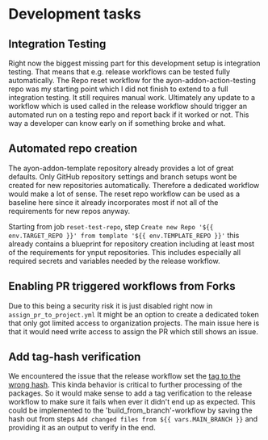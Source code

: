 # Development tasks

## Integration Testing

Right now the biggest missing part for this development setup is integration testing.
That means that e.g. release workflows can be tested fully automatically. The Repo reset workflow for the ayon-addon-action-testing repo was my starting point which I did not finish to extend to a full integration testing. It still requires manual work.
Ultimately any update to a workflow which is used called in the release workflow should trigger an automated run on a testing repo and report back if it worked or not.
This way a developer can know early on if something broke and what.

## Automated repo creation

The ayon-addon-template repository already provides a lot of great defaults. Only GitHub repository settings and branch setups wont be created for new repositories automatically.
Therefore a dedicated workflow would make a lot of sense.
The reset repo workflow can be used as a baseline here since it already incorporates most if not all of the requirements for new repos anyway.

Starting from job `reset-test-repo`, step `Create new Repo '${{ env.TARGET_REPO }}' from template '${{ env.TEMPLATE_REPO }}'` this already contains a blueprint for repository creation including at least most of the requirements for ynput repositories.
This includes especially all required secrets and variables needed by the release workflow.

## Enabling PR triggered workflows from Forks

Due to this being a security risk it is just disabled right now in `assign_pr_to_project.yml`
It might be an option to create a dedicated token that only got limited access to organization projects. The main issue here is that it would need write access to assign the PR which still shows an issue.

## Add tag-hash verification

We encountered the issue that the release workflow set the [tag to the wrong hash](https://github.com/ynput/ops-repo-automation/issues/29). This kinda behavior is critical to further processing of the packages.
So it would make sense to add a tag verification to the release workflow to make sure it fails when ever it didn't end up as expected.
This could be implemented to the 'build_from_branch'-workflow by saving the hash out from steps `Add changed files from ${{ vars.MAIN_BRANCH }}` and providing it as an output to verify in the end.
